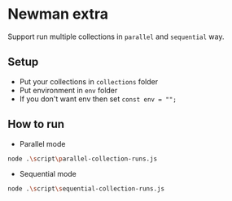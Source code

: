 # Newman extra

Support run multiple collections in `parallel` and `sequential` way.

## Setup
- Put your collections in `collections` folder
- Put environment in `env` folder
- If you don't want env then set `const env = "";`

## How to run
- Parallel mode

```bash
node .\script\parallel-collection-runs.js
```

- Sequential mode

```bash
node .\script\sequential-collection-runs.js
```